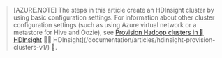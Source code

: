 
> [AZURE.NOTE] The steps in this article create an HDInsight cluster by using basic configuration settings. For information about other cluster configuration settings (such as using Azure virtual network or a metastore for Hive and Oozie), see [Provision Hadoop clusters in  HDInsight](/documentation/articles/hdinsight-provision-clusters/)  HDInsight](/documentation/articles/hdinsight-provision-clusters-v1/) .


